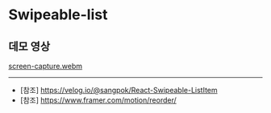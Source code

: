 # Swipeable-list
## 데모 영상
[screen-capture.webm](https://github.com/saul-atomrigs/uiux-component-libraries/assets/82362278/ed70be43-2e71-49b5-bbed-0ea5c74eb122)

---
- [참조] https://velog.io/@sangpok/React-Swipeable-ListItem
- [참조] https://www.framer.com/motion/reorder/
